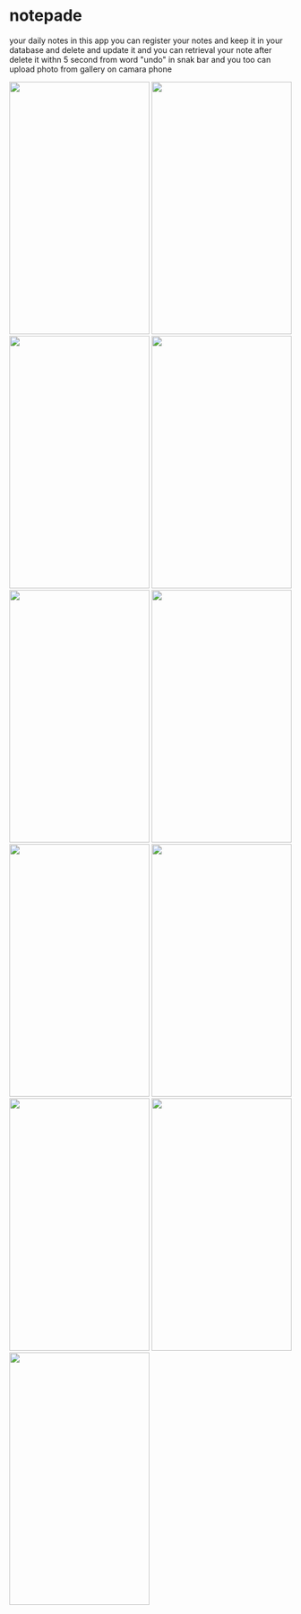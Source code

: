 # notepade
your daily notes 
in this app you can register your notes and keep it in your database 
and delete and update it and you can retrieval your note after delete it withn 5 second from word "undo" in snak bar
and you too can upload photo from gallery on camara phone


<img src="https://user-images.githubusercontent.com/26661823/110159168-06d3c980-7df3-11eb-9c4a-05fc26e2744a.png" width="250" height="450">

<img src="https://user-images.githubusercontent.com/26661823/110159311-3387e100-7df3-11eb-8339-43dc742260f0.png" width="250" height="450">

<img src="https://user-images.githubusercontent.com/26661823/110159389-4ef2ec00-7df3-11eb-8619-d81191392aa7.png" width="250" height="450">

<img src="https://user-images.githubusercontent.com/26661823/110159396-50bcaf80-7df3-11eb-9890-c11903b7bb31.png" width="250" height="450">

<img src="https://user-images.githubusercontent.com/26661823/110159400-531f0980-7df3-11eb-87d0-da1eb96c13be.png" width="250" height="450">

<img src="https://user-images.githubusercontent.com/26661823/110159405-54e8cd00-7df3-11eb-8a45-f0ecad7df9b3.png" width="250" height="450">

<img src="https://user-images.githubusercontent.com/26661823/110159409-574b2700-7df3-11eb-9560-81e5cd9ba8ca.png" width="250" height="450">

<img src="https://user-images.githubusercontent.com/26661823/110159413-587c5400-7df3-11eb-8be2-5af3463dceed.png" width="250" height="450">

<img src="https://user-images.githubusercontent.com/26661823/110159511-7a75d680-7df3-11eb-853a-a7d15e868c64.png" width="250" height="450">

<img src="https://user-images.githubusercontent.com/26661823/110159517-7ba70380-7df3-11eb-8456-84a0370183db.png" width="250" height="450">

<img src="https://user-images.githubusercontent.com/26661823/110159534-81044e00-7df3-11eb-98c2-35c5240f3dec.png" width="250" height="450">
